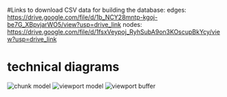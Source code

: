 #Links to download CSV data for building the database:
edges: https://drive.google.com/file/d/1b_NCY28mntp-kgoj-be7G_XBpvjarWO5/view?usp=drive_link
nodes: https://drive.google.com/file/d/1fsxVeypoj_RyhSubA9on3KOscupBkYcy/view?usp=drive_link

# technical diagrams
![chunk model](https://github.com/Rebeljah/osm_router/assets/3146309/991d91f5-b810-4cb7-9976-053a03d752e6)
![viewport model](https://github.com/Rebeljah/osm_router/assets/3146309/62c84eba-9382-4cf2-8678-8b8c91d987a1)
![viewport buffer](https://github.com/Rebeljah/osm_router/assets/3146309/683ff1c9-6524-4269-ba13-34fe7f740f8f)
